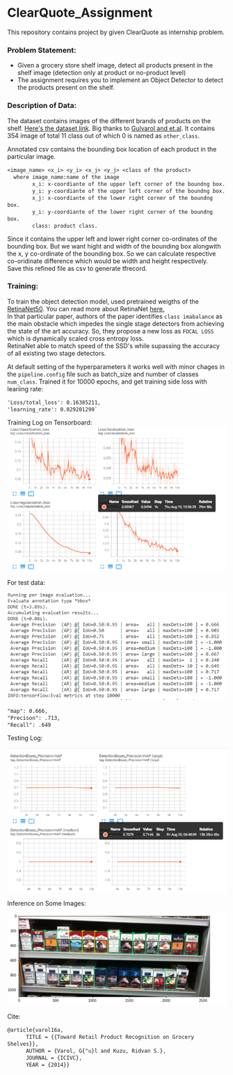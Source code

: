 # ClearQuote_Assignment
This repository contains project by given ClearQuote as internship problem.

### Problem Statement:   
- Given a grocery store shelf image, detect all products present in the shelf image (detection only at product or no-product level)
- The assignment requires you to implement an Object Detector to detect the products present on the shelf.

### Description of Data:   
The dataset contains images of the different brands of products on the shelf. [Here's the dataset link](https://github.com/gulvarol/grocerydataset). Big thanks to [Gulvarol and et.al](https://github.com/gulvarol/grocerydataset/commits?author=gulvarol).  It contains 354 image of total 11 class out of which 0 is named as `other_class`.


Annotated csv contains the bounding box location of each product in the particular image.
```CSV file contains  
<image_name> <x_i> <y_i> <x_j> <y_j> <class of the product>
  where image_name:name of the image
        x_i: x-coordiante of the upper left corner of the boundng box.
        y_i: y-coordiante of the upper left corner of the boundng box.
        x_j: x-coordiante of the lower right corner of the boundng box.
        y_i: y-coordiante of the lower right corner of the boundng box.
        class: product class.
  ```
  
 Since it contains the upper left and lower right corner co-ordinates of the bounding box. But we want hight and width of the bounding box alongwith the x, y co-ordinate of the bounding box. So we can calculate respective co-oridinate difference which would be width and height respectively.  
 Save this refined file as csv to generate tfrecord. 
 
 ### Training:  
 To train the object detection model, used pretrained weigths of the [RetinaNet50](http://download.tensorflow.org/models/object_detection/tf2/20200711/ssd_resnet50_v1_fpn_640x640_coco17_tpu-8.tar.gz).
You can read more about RetinaNet [here.](https://arxiv.org/abs/1708.02002)  
In that particular paper, authors of the paper identifies `class imabalance` as the main obstacle which impedes the single stage detectors from achieving the state of the art accuracy. So, they propose a new loss as `FOCAL LOSS` which is dynamically scaled cross entropy loss.  
RetinaNet able to match speed of the SSD's while supassing the accuracy of all existing two stage detectors. 

At default setting of the hyperparameters it works well with minor chages in the `pipeline.config` file such as batch_size and number of classes `num_class`.
Trained it for 10000 epochs, and get training side loss with leariing rate:  
``` 
'Loss/total_loss': 0.16385211,
'learning_rate': 0.029201299`
 ```
 
 Training Log on Tensorboard:  
 ![alt text](https://github.com/jajinkya/ClearQuote_Assignment/blob/main/Train_log.PNG)
 
 For test data:   
 
 ![alt text](https://github.com/jajinkya/ClearQuote_Assignment/blob/main/Evaluation.PNG)
 ```
 "map": 0.666, 
 "Precison": .713, 
 "Recall": .649
 
 ```
 Testing Log: 
 
 ![alt_text](https://github.com/jajinkya/ClearQuote_Assignment/blob/main/evaluation_log.PNG)
 

Inference on Some Images:

![alt text](https://github.com/jajinkya/ClearQuote_Assignment/blob/main/img1.PNG)


Cite:
```
@article{varol16a,
      TITLE = {{Toward Retail Product Recognition on Grocery Shelves}},
      AUTHOR = {Varol, G{"u}l and Kuzu, Ridvan S.},
      JOURNAL = {ICIVC},
      YEAR = {2014}}
```
